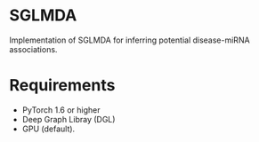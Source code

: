 # SGLMDA
Implementation of SGLMDA for inferring potential disease-miRNA associations. 

# Requirements
  * PyTorch 1.6 or higher
  * Deep Graph Libray (DGL) 
  * GPU (default).




